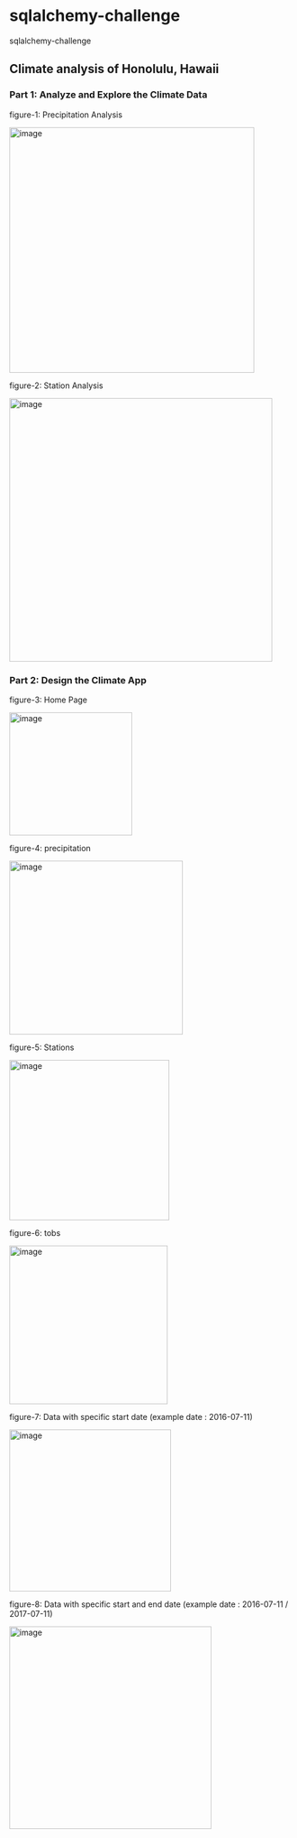 # sqlalchemy-challenge
sqlalchemy-challenge

## Climate analysis of Honolulu, Hawaii

### Part 1: Analyze and Explore the Climate Data

figure-1: Precipitation Analysis

<img width="435" alt="image" src="https://user-images.githubusercontent.com/118228120/229308186-dc78062f-8757-4541-87db-ce33fa1595e4.png">

figure-2: Station Analysis

<img width="467" alt="image" src="https://user-images.githubusercontent.com/118228120/229308659-cf6b2d1f-62e8-4303-b3f6-d291c1aa84cb.png">

### Part 2: Design the Climate App

figure-3: Home Page

<img width="218" alt="image" src="https://user-images.githubusercontent.com/118228120/229648008-027419cc-e7c0-4af8-8943-9e19adf98d39.png">

figure-4: precipitation

<img width="308" alt="image" src="https://user-images.githubusercontent.com/118228120/229648107-c25b3b9f-5225-40b2-bbfe-c5970f151377.png">

figure-5: Stations

<img width="284" alt="image" src="https://user-images.githubusercontent.com/118228120/229648157-0d70530b-7106-40ad-a6a1-828236e8ab3c.png">

figure-6: tobs

<img width="281" alt="image" src="https://user-images.githubusercontent.com/118228120/229648195-a4f2454e-6924-439c-8208-4695125ecf59.png">

figure-7: Data with specific start date (example date : 2016-07-11)

<img width="287" alt="image" src="https://user-images.githubusercontent.com/118228120/229648390-68dc11d5-c3b5-4915-b6d8-6903960e94fa.png">

figure-8: Data with specific start and end date (example date : 2016-07-11 / 2017-07-11)

<img width="359" alt="image" src="https://user-images.githubusercontent.com/118228120/229648656-6e12f636-c4f6-42ec-ae48-ac071f628239.png">

